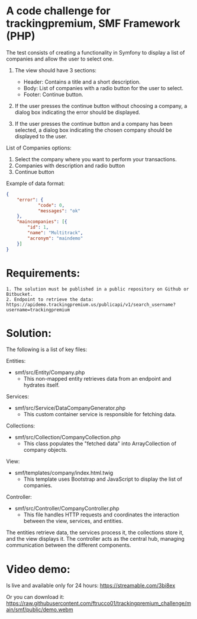 # A code challenge for trackingpremium, SMF Framework (PHP)

The test consists of creating a functionality in Symfony to display a list of companies and allow the user to select one.

1. The view should have 3 sections:
	- Header: Contains a title and a short description.
	- Body: List of companies with a radio button for the user to select.
	- Footer: Continue button.
	
	
2. If the user presses the continue button without choosing a company, a dialog box indicating the error should be displayed.

3. If the user presses the continue button and a company has been selected, a dialog box indicating the chosen company should be displayed to the user.

 
List of Companies options:

1. Select the company where you want to perform your transactions.
2. Companies with description and radio button
3. Continue button

 
Example of data format:

```json
{
    "error": {
            "code": 0,
            "messages": "ok"
    },
    "maincompanies": [{
        "id": 1,
        "name": "Multitrack",
        "acronym": "maindemo"
    }]
}
```

# Requirements:
    1. The solution must be published in a public repository on Github or Bitbucket.
    2. Endpoint to retrieve the data: https://apidemo.trackingpremium.us/publicapi/v1/search_username?username=trackingpremium


# Solution:

The following is a list of key files:

Entities:
  - smf/src/Entity/Company.php
    - This non-mapped entity retrieves data from an endpoint and hydrates itself.

Services:
- smf/src/Service/DataCompanyGenerator.php
  - This custom container service is responsible for fetching data.

Collections:
- smf/src/Collection/CompanyCollection.php
  - This class populates the "fetched data" into ArrayCollection of company objects.

View:
- smf/templates/company/index.html.twig
  - This template uses Bootstrap and JavaScript to display the list of companies.

Controller:
- smf/src/Controller/CompanyController.php
  - This file handles HTTP requests and coordinates the interaction between the view, services, and entities.


The entities retrieve data, the services process it, the collections store it, and the view displays it. The controller acts as the central hub, managing communication between the different components.

# Video demo:

Is live and available only for 24 hours: https://streamable.com/3bi8ex

Or you can download it: https://raw.githubusercontent.com/ftrucco01/trackingpremium_challenge/main/smf/public/demo.webm